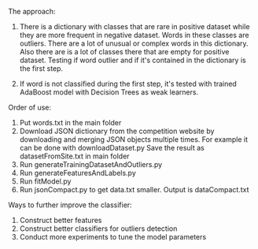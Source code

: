 The approach:

1. There is a dictionary with classes that are rare in positive dataset while
they are more frequent in negative dataset. Words in these classes are
outliers. There are a lot of unusual or complex words in this dictionary.
Also there are is a lot of classes there that are empty for positive dataset.
Testing if word outlier and if it's contained in the dictionary is the first step.

2. If word is not classified during the first step, it's tested with trained
AdaBoost model with Decision Trees as weak learners.


Order of use:
1. Put words.txt in the main folder
2. Download JSON dictionary from the competition website by downloading and merging JSON objects multiple times.
For example it can be done with downloadDataset.py
Save the result as datasetFromSite.txt in main folder
3. Run generateTrainingDatasetAndOutliers.py
4. Run generateFeaturesAndLabels.py
5. Run fitModel.py
6. Run jsonCompact.py to get data.txt smaller. Output is dataCompact.txt

Ways to further improve the classifier:
1. Construct better features
2. Construct better classifiers for outliers detection
3. Conduct more experiments to tune the model parameters
